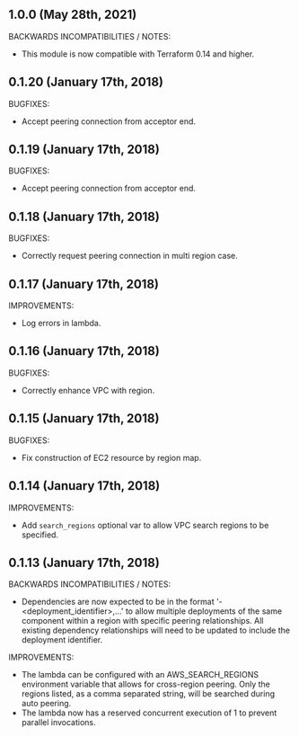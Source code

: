 ## 1.0.0 (May 28th, 2021)

BACKWARDS INCOMPATIBILITIES / NOTES:

* This module is now compatible with Terraform 0.14 and higher.

## 0.1.20 (January 17th, 2018)

BUGFIXES:

* Accept peering connection from acceptor end.

## 0.1.19 (January 17th, 2018)

BUGFIXES:

* Accept peering connection from acceptor end.

## 0.1.18 (January 17th, 2018)

BUGFIXES:

* Correctly request peering connection in multi region case.

## 0.1.17 (January 17th, 2018)

IMPROVEMENTS:

* Log errors in lambda.

## 0.1.16 (January 17th, 2018)

BUGFIXES:

* Correctly enhance VPC with region.

## 0.1.15 (January 17th, 2018)

BUGFIXES:

* Fix construction of EC2 resource by region map.

## 0.1.14 (January 17th, 2018)

IMPROVEMENTS:

* Add `search_regions` optional var to allow VPC search regions to be specified.

## 0.1.13 (January 17th, 2018)

BACKWARDS INCOMPATIBILITIES / NOTES:

* Dependencies are now expected to be in the format 
  '<component>-<deployment_identifier>,...' to allow multiple deployments of
  the same component within a region with specific peering relationships. All
  existing dependency relationships will need to be updated to include the
  deployment identifier.
  
IMPROVEMENTS:

* The lambda can be configured with an AWS_SEARCH_REGIONS environment variable
  that allows for cross-region peering. Only the regions listed, as a comma
  separated string, will be searched during auto peering.
* The lambda now has a reserved concurrent execution of 1 to prevent parallel
  invocations.
